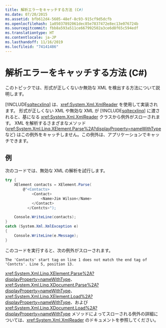 ```yaml
---
title: 解析エラーをキャッチする方法 (C#)
ms.date: 07/20/2015
ms.assetid: bfb612d4-5605-48ef-8c93-915cf9d5dcfb
ms.openlocfilehash: 1a05037892061dec85e7837472e8ec13e076724b
ms.sourcegitcommit: fbb8a593a511ce667992502a3ce6d8f65c594edf
ms.translationtype: HT
ms.contentlocale: ja-JP
ms.lasthandoff: 11/16/2019
ms.locfileid: "74141486"
---
```

# <a name="how-to-catch-parsing-errors-c"></a>解析エラーをキャッチする方法 (C#)
このトピックでは、形式が正しくないか無効な XML を検出する方法について説明します。  
  
 [!INCLUDE[sqltecxlinq](~/includes/sqltecxlinq-md.md)] は、<xref:System.Xml.XmlReader> を使用して実装されます。 形式が正しくない XML や無効な XML が [!INCLUDE[sqltecxlinq](~/includes/sqltecxlinq-md.md)] に渡されると、基になる <xref:System.Xml.XmlReader> クラスから例外がスローされます。 XML を解析するさまざまなメソッド (<xref:System.Xml.Linq.XElement.Parse%2A?displayProperty=nameWithType> など) はこの例外をキャッチしません。この例外は、アプリケーションでキャッチできます。  
  
## <a name="example"></a>例  
 次のコードでは、無効な XML の解析を試行します。  
  
```csharp  
try {  
    XElement contacts = XElement.Parse(  
        @"<Contacts>  
            <Contact>  
                <Name>Jim Wilson</Name>  
            </Contact>  
          </Contcts>");  
  
    Console.WriteLine(contacts);  
}  
catch (System.Xml.XmlException e)  
{  
    Console.WriteLine(e.Message);  
}  
```  
  
 このコードを実行すると、次の例外がスローされます。  
  
```console  
The 'Contacts' start tag on line 1 does not match the end tag of 'Contcts'. Line 5, position 13.  
```  
  
 <xref:System.Xml.Linq.XElement.Parse%2A?displayProperty=nameWithType>、<xref:System.Xml.Linq.XDocument.Parse%2A?displayProperty=nameWithType>、<xref:System.Xml.Linq.XElement.Load%2A?displayProperty=nameWithType>、および <xref:System.Xml.Linq.XDocument.Load%2A?displayProperty=nameWithType> メソッドによってスローされる例外の詳細については、<xref:System.Xml.XmlReader> のドキュメントを参照してください。  
  